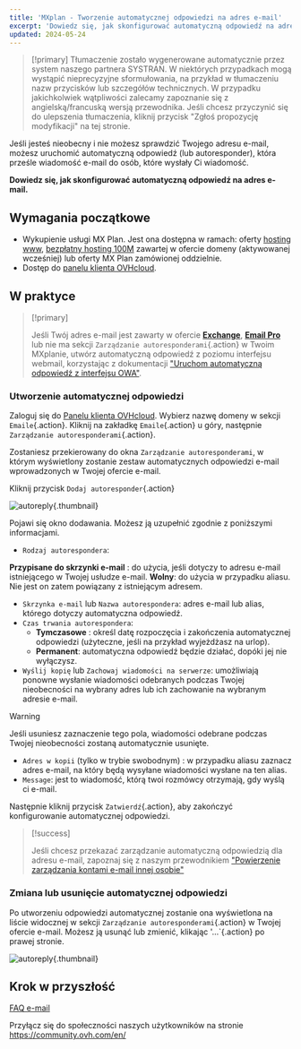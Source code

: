 ```yaml
--- 
title: 'MXplan - Tworzenie automatycznej odpowiedzi na adres e-mail'
excerpt: 'Dowiedz się, jak skonfigurować automatyczną odpowiedź na adres e-mail'
updated: 2024-05-24
--- 
```


> [!primary]
> Tłumaczenie zostało wygenerowane automatycznie przez system naszego partnera SYSTRAN. W niektórych przypadkach mogą wystąpić nieprecyzyjne sformułowania, na przykład w tłumaczeniu nazw przycisków lub szczegółów technicznych. W przypadku jakichkolwiek wątpliwości zalecamy zapoznanie się z angielską/francuską wersją przewodnika. Jeśli chcesz przyczynić się do ulepszenia tłumaczenia, kliknij przycisk "Zgłoś propozycję modyfikacji" na tej stronie.
> 

Jeśli jesteś nieobecny i nie możesz sprawdzić Twojego adresu e-mail, możesz uruchomić automatyczną odpowiedź (lub autoresponder), która prześle wiadomość e-mail do osób, które wysłały Ci wiadomość.

**Dowiedz się, jak skonfigurować automatyczną odpowiedź na adres e-mail.**

## Wymagania początkowe

- Wykupienie usługi MX Plan. Jest ona dostępna w ramach: oferty [hosting www](/links/web/hosting), [bezpłatny hosting 100M](/links/web/domains-free-hosting) zawartej w ofercie domeny (aktywowanej wcześniej) lub oferty MX Plan zamówionej oddzielnie.
- Dostęp do [panelu klienta OVHcloud](/links/manager).

## W praktyce

> [!primary]
>
> Jeśli Twój adres e-mail jest zawarty w ofercie [**Exchange**](/links/web/emails-hosted-exchange), [**Email Pro**](/links/web/email-pro) lub nie ma sekcji `Zarządzanie autoresponderami`{.action} w Twoim MXplanie, utwórz automatyczną odpowiedź z poziomu interfejsu webmail, korzystając z dokumentacji ["Uruchom automatyczną odpowiedź z interfejsu OWA"](/pages/web_cloud/email_and_collaborative_solutions/using_the_outlook_web_app_webmail/owa_automatic_replies).

### Utworzenie automatycznej odpowiedzi

Zaloguj się do [Panelu klienta OVHcloud](/links/manager). Wybierz nazwę domeny w sekcji `Emaile`{.action}. Kliknij na zakładkę `Emaile`{.action} u góry, następnie `Zarządzanie autoresponderami`{.action}.

Zostaniesz przekierowany do okna `Zarządzanie autoresponderami`, w którym wyświetlony zostanie zestaw automatycznych odpowiedzi e-mail wprowadzonych w Twojej ofercie e-mail.

Kliknij przycisk `Dodaj autoresponder`{.action}

![autoreply](images/email_responder01.png){.thumbnail}

Pojawi się okno dodawania. Możesz ją uzupełnić zgodnie z poniższymi informacjami.

- `Rodzaj autorespondera`:

**Przypisane do skrzynki e-mail** : do użycia, jeśli dotyczy to adresu e-mail istniejącego w Twojej usłudze e-mail.
**Wolny**: do użycia w przypadku aliasu. Nie jest on zatem powiązany z istniejącym adresem.

- `Skrzynka e-mail` lub `Nazwa autorespondera`: adres e-mail lub alias, którego dotyczy automatyczna odpowiedź.
- `Czas trwania autorespondera`:
    - **Tymczasowe** : określ datę rozpoczęcia i zakończenia automatycznej odpowiedzi (użyteczne, jeśli na przykład wyjeżdżasz na urlop).
    - **Permanent**: automatyczna odpowiedź będzie działać, dopóki jej nie wyłączysz.
- `Wyślij kopię` lub `Zachowaj wiadomości na serwerze`: umożliwiają ponowne wysłanie wiadomości odebranych podczas Twojej nieobecności na wybrany adres lub ich zachowanie na wybranym adresie e-mail.

> [!warning]
>
> Jeśli usuniesz zaznaczenie tego pola, wiadomości odebrane podczas Twojej nieobecności zostaną automatycznie usunięte.

- `Adres w kopii` (tylko w trybie swobodnym) : w przypadku aliasu zaznacz adres e-mail, na który będą wysyłane wiadomości wysłane na ten alias.
- `Message`: jest to wiadomość, którą twoi rozmówcy otrzymają, gdy wyślą ci e-mail.

Następnie kliknij przycisk `Zatwierdź`{.action}, aby zakończyć konfigurowanie automatycznej odpowiedzi.

> [!success]
>
> Jeśli chcesz przekazać zarządzanie automatyczną odpowiedzią dla adresu e-mail, zapoznaj się z naszym przewodnikiem ["Powierzenie zarządzania kontami e-mail innej osobie"](/pages/web_cloud/email_and_collaborative_solutions/mx_plan/feature_delegation)

### Zmiana lub usunięcie automatycznej odpowiedzi

Po utworzeniu odpowiedzi automatycznej zostanie ona wyświetlona na liście widocznej w sekcji `Zarządzanie autoresponderami`{.action} w Twojej ofercie e-mail. Możesz ją usunąć lub zmienić, klikając '...`{.action} po prawej stronie.

![autoreply](images/email_responder02.png){.thumbnail}

## Krok w przyszłość

[FAQ e-mail](/pages/web_cloud/email_and_collaborative_solutions/mx_plan/faq-emails)

Przyłącz się do społeczności naszych użytkowników na stronie <https://community.ovh.com/en/>
